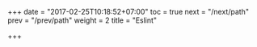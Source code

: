 +++
date = "2017-02-25T10:18:52+07:00"
toc = true
next = "/next/path"
prev = "/prev/path"
weight = 2
title = "Eslint"

+++
